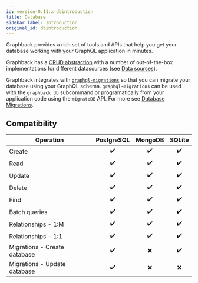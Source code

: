 ```yaml
---
id: version-0.11.x-dbintroduction
title: Database
sidebar_label: Introduction
original_id: dbintroduction
---
```


Graphback provides a rich set of tools and APIs that help you get your database working with your GraphQL application in minutes.

Graphback has a [CRUD abstraction](../crud/crudruntime) with a number of out-of-the-box implementations for different datasources (see [Data sources](./datasources)).

Graphback integrates with [`graphql-migrations`](https://www.npmjs.com/package/graphql-migrations) so that you can migrate your database using your GraphQL schema. `graphql-migrations` can be used with the `graphback db` subcommand or programatically from your application code using the `migrateDB` API. For more see [Database Migrations](./dbmigrations).

## Compatibility

| Operation | PostgreSQL | MongoDB | SQLite |
| ------------- |:--:|:-----:|:-----:|
| Create        | ✔️ | ✔️     | ✔️     |
| Read | ✔️ | ✔️ | ✔️ |
| Update | ✔️ | ✔️ | ✔️ |
| Delete | ✔️ | ✔️ | ✔️ |
| Find | ✔️ | ✔️ | ✔️ |
| Batch queries | ✔️ | ✔️ | ✔️ |
| Relationships - 1:M | ✔️ | ✔️ | ✔️ |
| Relationships - 1:1 | ✔️ | ✔️ | ✔️ |
| Migrations - Create database | ✔️ | ❌ | ✔️ |
| Migrations - Update database | ✔️ | ❌ | ❌ |